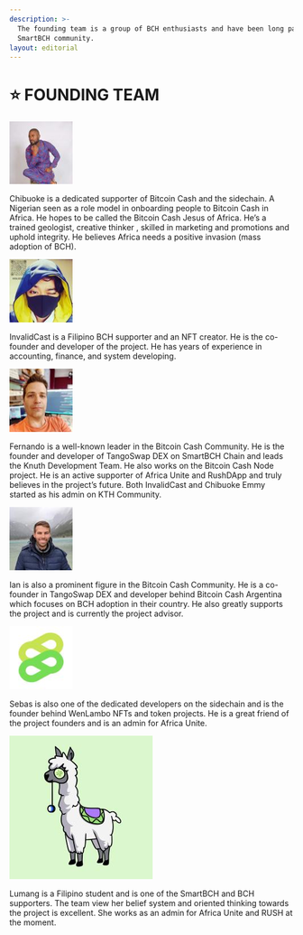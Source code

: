 ```yaml
---
description: >-
  The founding team is a group of BCH enthusiasts and have been long part of the
  SmartBCH community.
layout: editorial
---
```


# ⭐ FOUNDING TEAM

![](../.gitbook/assets/Chibu.jpg)

Chibuoke is a dedicated supporter of Bitcoin Cash and the sidechain. A Nigerian seen as a role model in onboarding people to Bitcoin Cash in Africa. He hopes to be called the Bitcoin Cash Jesus of Africa. He’s a trained geologist, creative thinker , skilled in marketing and promotions and uphold integrity. He believes Africa needs a positive invasion (mass adoption of BCH).

![](../.gitbook/assets/InvalidCast.jpg)

InvalidCast is a Filipino BCH supporter and an NFT creator. He is the co-founder and developer of the project. He has years of experience in accounting, finance, and system developing.

![](../.gitbook/assets/Byte.jpg)

Fernando is a well-known leader in the Bitcoin Cash Community. He is the founder and developer of TangoSwap DEX on SmartBCH Chain and leads the Knuth Development Team. He also works on the Bitcoin Cash Node project. He is an active supporter of Africa Unite and RushDApp and truly believes in the project’s future. Both InvalidCast and Chibuoke Emmy started as his admin on KTH Community.

![](../.gitbook/assets/IanB.jpg)

Ian is also a prominent figure in the Bitcoin Cash Community. He is a co-founder in TangoSwap DEX and developer behind Bitcoin Cash Argentina which focuses on BCH adoption in their country. He also greatly supports the project and is currently the project advisor.

![](../.gitbook/assets/Sabs.jpg)

Sebas is also one of the dedicated developers on the sidechain and is the founder behind WenLambo NFTs and token projects. He is a great friend of the project founders and is an admin for Africa Unite.

![](../.gitbook/assets/Ashley.jpg)

Lumang is a Filipino student and is one of the SmartBCH and BCH supporters. The team view her belief system and oriented thinking towards the project is excellent. She works as an admin for Africa Unite and RUSH at the moment.



